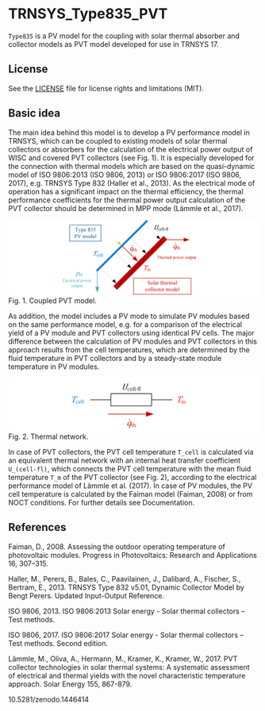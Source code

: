 # TRNSYS_Type835_PVT
`Type835` is a PV model for the coupling with solar thermal absorber and collector models as PVT model developed for use in TRNSYS 17.

## License
See the [LICENSE](LICENSE) file for license rights and limitations (MIT).

## Basic idea
The main idea behind this model is to develop a PV performance model in TRNSYS, which can be coupled to existing models of solar thermal collectors or absorbers for the calculation of the electrical power output of WISC and covered PVT collectors (see Fig. 1). It is especially developed for the connection with thermal models which are based on the quasi-dynamic model of ISO 9806:2013 (ISO 9806, 2013) or ISO 9806:2017 (ISO 9806, 2017), e.g. TRNSYS Type 832 (Haller et al., 2013). As the electrical mode of operation has a significant impact on the thermal efficiency, the thermal performance coefficients for the thermal power output calculation of the PVT collector should be determined in MPP mode (Lämmle et al., 2017).  

![](Figures/Type835.png) 
Fig. 1. Coupled PVT model. 

As addition, the model includes a PV mode to simulate PV modules based on the same performance model, e.g. for a comparison of the electrical yield of a PV module and PVT collectors using identical PV cells. The major difference between the calculation of PV modules and PVT collectors in this approach results from the cell temperatures, which are determined by the fluid temperature in PVT collectors and by a steady-state module temperature in PV modules.

![](Figures/Type835_Thermal_network.png) 
Fig. 2. Thermal network. 

In case of PVT collectors, the PVT cell temperature `T_cell` is calculated via an equivalent thermal network with an internal heat transfer coefficient `U_(cell-fl)`, which connects the PVT cell temperature with the mean fluid temperature `T_m` of the PVT collector (see Fig. 2), according to the electrical performance model of Lämmle et al. (2017). In case of PV modules, the PV cell temperature is calculated by the Faiman model (Faiman, 2008) or from NOCT conditions.  For further details see Documentation.

## References
Faiman, D., 2008. Assessing the outdoor operating temperature of photovoltaic modules. Progress in Photovoltaics: Research and Applications 16, 307–315.

Haller, M., Perers, B., Bales, C., Paavilainen, J., Dalibard, A., Fischer, S., Bertram, E., 2013. TRNSYS Type 832 v5.01, Dynamic Collector Model by Bengt Perers. Updated Input-Output Reference. 

ISO 9806, 2013. ISO 9806:2013 Solar energy - Solar thermal collectors – Test methods.

ISO 9806, 2017. ISO 9806:2017 Solar energy - Solar thermal collectors – Test methods. Second edition.

Lämmle, M., Oliva, A., Hermann, M., Kramer, K., Kramer, W., 2017. PVT collector technologies in solar thermal systems: A systematic assessment of electrical and thermal yields with the novel characteristic temperature approach. Solar Energy 155, 867-879.

10.5281/zenodo.1446414

